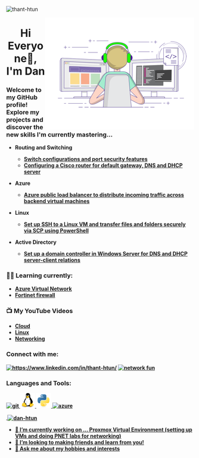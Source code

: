 <p align="left"> <img src="https://komarev.com/ghpvc/?username=thant-htun&label=Profile%20views&color=0e75b6&style=flat" alt="thant-htun" /> </p>
<img align="right" alt="Coding" width="400" src="https://raw.githubusercontent.com/devSouvik/devSouvik/master/gif3.gif">

<h1 align="center">Hi Everyone👋, I'm Dan </h1>
<h3 align="left"> Welcome to my GitHub profile! Explore my projects and discover the new skills I'm currently mastering... </h3>
   
- <b>Routing and Switching<b>
  - [Switch configurations and port security features](https://github.com/thant-htun/Initial-Configuration-of-a-Cisco-Switch-and-Port-Security-Features)
  - [Configuring a Cisco router for default gateway, DNS and DHCP server](https://github.com/thant-htun/Configure-A-Router-for-DHCP-and-DNS-in-Cisco-IOS)
    
- <b>Azure<b>
  - [Azure public load balancer to distribute incoming traffic across backend virtual machines](https://github.com/dan-htun/Azure-Load-Balancer)

- <b>Linux<b>
  - [Set up SSH to a Linux VM and transfer files and folders securely via SCP using PowerShell](https://github.com/thant-htun/Linux)

- <b>Active Directory<b> 
  - [Set up a domain controller in Windows Server for DNS and DHCP server-client relations](https://github.com/thant-htun/Active-Directory-Users-DHCP)

<h3>👨‍💻 Learning currently:</h3>

  - [Azure Virtual Network](https://github.com/....)
  - [Fortinet firewall](https://github.com/....)
    
<h3>📺 My YouTube Videos</h3>

- [Cloud](https://www.youtube.com/watch?v=N-QBBm2R1zg)
- [Linux](https://www.youtube.com/watch?v=Ft_jkJ9VjhI&t=13s)
- [Networking](https://www.youtube.com/watch?v=sz0v9qVUc4s)

<h3 align="left">Connect with me:</h3>
<p align="left">
<a href="https://linkedin.com/in/thant-htun/" target="blank"><img align="center" src="https://raw.githubusercontent.com/rahuldkjain/github-profile-readme-generator/master/src/images/icons/Social/linked-in-alt.svg" alt="https://www.linkedin.com/in/thant-htun/" height="30" width="40" /></a>
 <a href="https://www.youtube.com/channel/UCgylnM-5YuliUs6nvLKv2gw/videos" target="blank"><img align="center" src="https://raw.githubusercontent.com/rahuldkjain/github-profile-readme-generator/master/src/images/icons/Social/youtube.svg" alt="network fun" height="30" width="40" /></a>

<h3 align="left">Languages and Tools:</h3>
<p align="left"> <a href="https://git-scm.com/" target="_blank" rel="noreferrer"> <img src="https://www.vectorlogo.zone/logos/git-scm/git-scm-icon.svg" alt="git" width="40" height="40"/> </a> <a href="https://www.linux.org/" target="_blank" rel="noreferrer"> <img src="https://raw.githubusercontent.com/devicons/devicon/master/icons/linux/linux-original.svg" alt="linux" width="40" height="40"/> </a> <a href="https://www.python.org" target="_blank" rel="noreferrer"> <img src="https://raw.githubusercontent.com/devicons/devicon/master/icons/python/python-original.svg" alt="python" width="40" height="40"/> </a> <a href="https://azure.microsoft.com/en-in/" target="_blank" rel="noreferrer"> <img src="https://www.vectorlogo.zone/logos/microsoft_azure/microsoft_azure-icon.svg" alt="azure" width="40" height="40"/>


<p>&nbsp;<img align="center" src="https://github-readme-stats.vercel.app/api?username=dan-htun&show_icons=true&locale=en" alt="dan-htun" /></p>

- 🔭 I’m currently working on ... Proxmox Virtual Environment (setting up VMs and doing PNET labs for networking) 
- 👯 I’m looking to making friends and learn from you!
- 💬 Ask me about my hobbies and interests 

